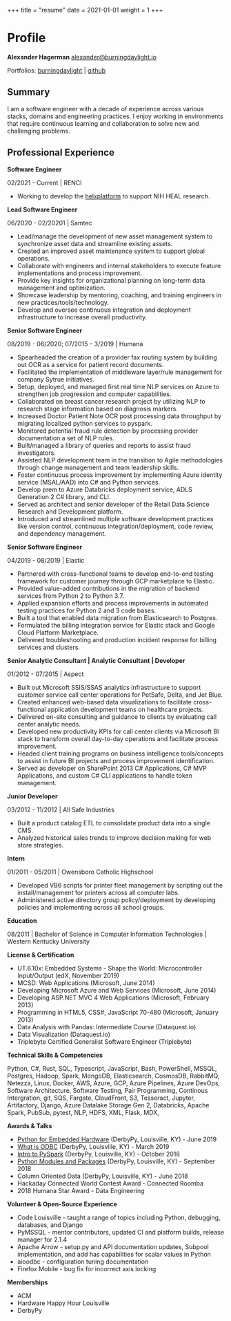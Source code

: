 +++
title = "resume"
date = 2021-01-01
weight = 1
+++

# Profile
**Alexander Hagerman** [alexander@burningdaylight.io](mailto:alexander@burningdaylight.io)

Portfolios: [burningdaylight](https://burningdaylight.io/) | [github](https://github.com/n0mn0m)

##  Summary

I am a software engineer with a decade of experience across various stacks,
domains and engineering practices. I enjoy working in environments that
require continuous learning and collaboration to solve new and challenging
problems.

##  Professional Experience

**Software Engineer**

02/2021 - Current | RENCI
- Working to develop the [helxplatform](https://github.com/helxplatform) to support
NIH HEAL research.

**Lead Software Engineer**

06/2020 - 02/20201 | Samtec
- Lead/manage the development of new asset management system to synchronize
asset data and streamline existing assets.
- Created an improved asset maintenance system to support global operations.
- Collaborate with engineers and internal stakeholders to execute feature
implementations and process improvement.
- Provide key insights for organizational planning on long-term data management
and optimization.
- Showcase leadership by mentoring, coaching, and training engineers in
new practices/tools/technology.
- Develop and oversee continuous integration and deployment infrastructure
to increase overall productivity.

**Senior Software Engineer**

08/2019 - 06/2020; 07/2015 – 3/2019 | Humana
- Spearheaded the creation of a provider fax routing system by building
out OCR as a service for patient record documents.
- Facilitated the implementation of middleware layer/rule management for
company Sytrue initiatives.
- Setup, deployed, and managed first real time NLP services on Azure to
strengthen job progression and computer capabilities.
- Collaborated on breast cancer research project by utilizing NLP to research
stage information based on diagnosis markers.
- Increased Doctor Patient Note OCR post processing data throughput by migrating
localized python services to pyspark.
- Monitored potential fraud rule detection by processing provider documentation
a set of NLP rules.
- Built/managed a library of queries and reports to assist fraud investigators.
- Assisted NLP development team in the transition to Agile methodologies
through change management and team leadership skills.
- Foster continuous process improvement by implementing Azure identity service
(MSAL/AAD) into C# and Python services.
- Develop prem to Azure Databricks deployment service, ADLS Generation 2
C# library, and CLI.
- Served as architect and senior developer of the Retail Data Science Research
and Development platform.
- Introduced and streamlined multiple software development practices like
version control, continuous integration/deployment, code review, and dependency
management.

**Senior Software Engineer**

04/2019 - 08/2019 | Elastic
- Partnered with cross-functional teams to develop end-to-end testing framework
for customer journey through GCP marketplace to Elastic.
- Provided value-added contributions in the migration of backend services
from Python 2 to Python 3.7.
- Applied expansion efforts and process improvements in automated testing
practices for Python 2 and 3 code bases.
- Built a tool that enabled data migration from Elasticsearch to Postgres.
- Formulated the billing integration service for Elastic stack and Google
Cloud Platform Marketplace.
- Delivered troubleshooting and production incident response for billing
services and clusters.

**Senior Analytic Consultant | Analytic Consultant | Developer**

01/2012 - 07/2015 | Aspect
- Built out Microsoft SSIS/SSAS analytics infrastructure to support customer
service call center operations for PetSafe, Delta, and Jet Blue.
- Created enhanced web-based data visualizations to facilitate cross-functional
application development teams on healthcare projects.
- Delivered on-site consulting and guidance to clients by evaluating call
center analytic needs.
- Developed new productivity KPIs for call center clients via Microsoft
BI stack to transform overall day-to-day operations and facilitate process
improvement.
- Headed client training programs on business intelligence tools/concepts
to assist in future BI projects and process improvement identification.
- Served as developer on SharePoint 2013 C# Applications, C# MVP Applications,
and custom C# CLI applications to handle token management.

**Junior Developer**

03/2012 - 11/2012 | All Safe Industries
- Built a product catalog ETL to consolidate product data into a single CMS.
- Analyzed historical sales trends to improve decision making for web store strategies.

**Intern**

01/2011 - 05/2011 | Owensboro Catholic Highschool
- Developed VB6 scripts for printer fleet management by scripting out the install/management for printers across all computer labs.
- Administered active directory group policy/deployment by developing policies and implementing across all school groups.

**Education**

08/2011 | Bachelor of Science in Computer Information Technologies | Western Kentucky University

**License &amp; Certification**

- UT.6.10x: Embedded Systems - Shape the World: Microcontroller Input/Output
(edX, November 2019)
- MCSD: Web Applications (Microsoft, June 2014)
- Developing Microsoft Azure and Web Services (Microsoft, June 2014)
- Developing ASP.NET MVC 4 Web Applications (Microsoft, February 2013)
- Programming in HTML5, CSS#, JavaScript 70-480 (Microsoft, January 2013)
- Data Analysis with Pandas: Intermediate Course (Dataquest.io)
- Data Visualization (Dataquest.io)
- Triplebyte Certified Generalist Software Engineer (Triplebyte)

**Technical Skills &amp; Competencies**

Python, C#, Rust, SQL, Typescript, JavaScript, Bash, PowerShell, MSSQL,
Postgres, Hadoop, Spark, MongoDB, Elasticsearch, CosmosDB, RabbitMQ, Netezza,
Linux, Docker, AWS, Azure, GCP, Azure Pipelines, Azure DevOps, Software
Architecture, Software Testing, Pair Programming, Continous Intergration,
git, SQS, Fargate, CloudFront, S3, Tesseract, Jupyter, Artifactory, Django,
Azure Datalake Storage Gen 2, Databricks, Apache Spark, PubSub,
pytest, NLP, HDFS, XML, Flask, MDX,

**Awards &amp; Talks**

- [Python for Embedded Hardware](https://github.com/DerbyPy/python_for_embedded_systems)
(DerbyPy, Louisville, KY) - June 2019
- [What is ODBC](https://github.com/DerbyPy/what-is-odbc) (DerbyPy, Louisville,
KY) - March 2019
- [Intro to PySpark](https://github.com/DerbyPy/intro-to-pyspark) (DerbyPy,
Louisville, KY) - October 2018
- [Python Modules and Packages](https://github.com/DerbyPy/modules-and-packages-intro)
(DerbyPy, Louisville, KY) - September 2018
- Column Oriented Data (DerbyPy, Louisville, KY) - June 2018
- Hackaday Connected World Contest Award - Connected Roomba
- 2018 Humana Star Award - Data Engineering

**Volunteer &amp; Open-Source Experience**

- Code Louisville - taught a range of topics including Python, debugging,
databases, and Django
- PyMSSQL - mentor contributors, updated CI and platform builds, release
manager for 2.1.4
- Apache Arrow - setup.py and API documentation updates, Subpool implementation,
and add has capabilities for scalar values in Python
- aioodbc - configuration tuning documentation
- Firefox Mobile - bug fix for incorrect axis locking

**Memberships**

- ACM
- Hardware Happy Hour Louisville
- DerbyPy
